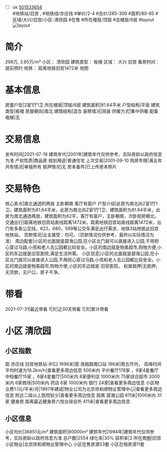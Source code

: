 - [ ] ok [501533654](https://bj.5i5j.com/ershoufang/501533654.html)  
 #地铁站/旧宫 ,  #地铁线/亦庄线
#单价/2-4 #总价/285-300 #面积/80-85   #区域/大兴/旧宫/小区-清欣园 #在售 #所在楼层/顶层 #总楼层/6层 #layout 
![layout](http://image2a.5i5j.com/bdir/layout/756f19e7bc2a495288ee7355a09d415a.jpg_P5.jpg) 
# 简介 
 298万,  3.65万/m² 
小区： 清欣园
建筑类型： 板楼
区域： 大兴 旧宫
看房时间： 提前预约
地铁： 距离地铁旧宫1472米 地图
# 基本信息 
 房屋户型|2室1厅1卫
所在楼层|顶层/6层
建筑面积|81.64平米
户型结构|平层
建筑类型|板楼
房屋朝向|南北
建筑结构|混合
装修情况|简装
供暖方式|集中供暖
配备电梯|无
# 交易信息 
 发布时间|2021-07-18
建筑年代|2001年|建筑年代仅供参考，实际房龄以政府信息为准
产权性质|商品房
规划用途|普通住宅
上次交易|2001-09-10
购房年限|满五年
共有情况|单独所有
抵押情况|无
房本备件|已上传房本照片
# 交易特色 
 核心卖点|南北通透的两居 主卧朝南 客厅有窗户
户型介绍|此房为南北向2室1厅1卫，建筑面积为81.64平米，此房为南北向2室1厅1卫，建筑面积为81.64平米，此房为南北通透两居，建筑面积为82平，客厅有窗户，主卧朝南，次卧厨房朝北。
交通出行|距离地铁旧宫站直线距离1472米，距离地铁旧宫站直线距离1472米，出门有多条公交线，622，680，599等公交车满足出行需求，地铁3站地抵达旧宫地铁站。
贷款情况|业主接受：均可。（贷款情况仅供参考，最终以实际情况为准）
周边配套|小区的北面就是碧海公园,在小区北门就可以直接进入公园,不用担心穿过马路,小孩和老人去公园都比较安全。小区的南边就是物美超市,购物方便,小区的东边就是旧官医院,满足生活所需。
小区信息|小区的北面就是碧海公园,在小区北门就可以直接进入公园,不用担心穿过马路,小孩和老人去公园都比较安全。小区的南边就是物美超市,购物方便,小区的东边就是 旧官医院。
权属抵押|无抵押，无贷款，无户口，房子干净。
# 带看 
 2021-07-31|最近带看	 1|次|近30天带看	 1|次|累计带看
# 小区 清欣园
## 小区指数 
 距 亦庄线 旧宫地铁站-B1口 1696米|距 庑殿路南口站 186米|南五环内， 高峰时间平均时速为18.2km/h|查看更多周边信息
500米内 平价餐厅178家 ，9家4星餐厅
中档餐厅15家 ，6家4星餐厅|500米内 8家便利店
1000米内 75家综合超市
2000米内 6家商场|500米内 药店 6家
1000米内 银行 24家|查看更多周边信息
小区物业费1.1元/平米/月|1997年建成|物业公司为北京欣和顺物业管理中心|查看更多周边信息
附近二级以上医院较少|查看更多周边信息
距离 碧海公园 611米|1000米内 31家 健身房
距离最近健身房六悦台球会所 411米|查看更多周边信息
## 小区信息 
 小区均价|36851元/m²
建筑面积|80000m²
建筑年代|1994年|建筑年代仅供参考，实际房龄以政府信息为准
总户数|2554
绿化率|30%
容积率|2
所在商圈|旧宫
小区物业|北京欣和顺物业管理中心
小区在售房源53套
小区在租房源11套
